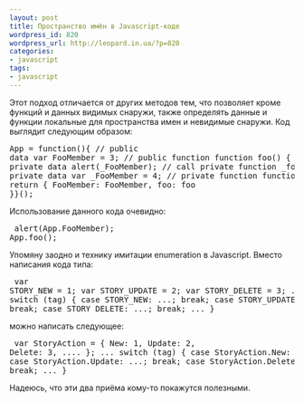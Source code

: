 ```yaml
---
layout: post
title: Пространство имён в Javascript-коде
wordpress_id: 820
wordpress_url: http://leopard.in.ua/?p=820
categories:
- javascript
tags:
- javascript
---
```

Этот подход отличается от других методов тем, что позволяет кроме функций и данных видимых снаружи, также определять данные и функции локальные для пространства имен и невидимые снаружи. Код выглядит следующим образом:<pre lang="javascript">App = function(){   // public data   var FooMember = 3;   // public function   function foo()   {     // use private data     alert(_FooMember);     // call private function      _foo();   }   // private data   var _FooMember = 4;   // private function   function _foo()   {   }   return {       FooMember: FooMember,       foo: foo   }}();</pre><!--more-->Использование данного кода очевидно:<pre lang="javascript">   alert(App.FooMember);   App.foo();</pre>Упомяну заодно и технику имитации enumeration в Javascript. Вместо написания кода типа:<pre lang="javascript">   var STORY_NEW = 1;   var STORY_UPDATE = 2;   var STORY_DELETE = 3;   ..........   switch (tag)   {      case STORY_NEW: ...; break;      case STORY_UPDATE: ...; break;      case STORY_DELETE: ...; break;      ...   }</pre>можно написать следующее:<pre lang="javascript">   var StoryAction = {      New: 1,      Update: 2,      Delete: 3,      ....   };   ...   switch (tag)   {      case StoryAction.New: ...; break;      case StoryAction.Update: ...; break;      case StoryAction.Delete: ...; break;      ...   }</pre>Надеюсь, что эти два приёма кому-то покажутся полезными.
